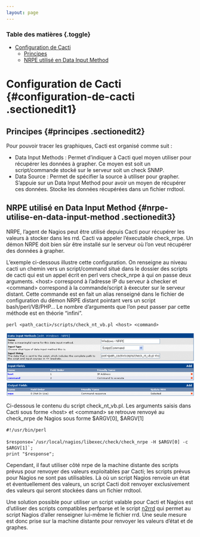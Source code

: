 ```yaml
---
layout: page
---
```


### Table des matières {.toggle}

-   [Configuration de Cacti](configuration.html#configuration-de-cacti)
    -   [Principes](configuration.html#principes)
    -   [NRPE utilisé en Data Input
        Method](configuration.html#nrpe-utilise-en-data-input-method)

Configuration de Cacti {#configuration-de-cacti .sectionedit1}
======================

Principes {#principes .sectionedit2}
---------

Pour pouvoir tracer les graphiques, Cacti est organisé comme suit :

-   Data Input Methods : Permet d’indiquer à Cacti quel moyen utiliser
    pour récupérer les données à grapher. Ce moyen est soit un
    script/commande stocké sur le serveur soit un check SNMP.
-   Data Source : Permet de spécifier la source à utiliser pour grapher.
    S’appuie sur un Data Input Method pour avoir un moyen de récupérer
    ces données. Stocke les données récupérées dans un fichier rrdtool.

NRPE utilisé en Data Input Method {#nrpe-utilise-en-data-input-method .sectionedit3}
---------------------------------

NRPE, l’agent de Nagios peut être utilisé depuis Cacti pour récupérer
les valeurs à stocker dans les rrd. Cacti va appeler l’éxecutable
check\_nrpe. Un démon NRPE doit bien sûr être installé sur le serveur où
l’on veut récupérer des données à grapher.

L’exemple ci-dessous illustre cette configuration. On renseigne au
niveau cacti un chemin vers un script/command situé dans le dossier des
scripts de cacti qui est un appel écrit en perl vers check\_nrpe à qui
on passe deux arguments. \<host\> correspond à l’adresse IP du serveur à
checker et \<command\> correspond à la commande/script à éxecuter sur le
serveur distant. Cette commande est en fait un alias renseigné dans le
fichier de configuration du démon NRPE distant pointant vers un script
bash/perl/VB/PHP… Le nombre d’arguments que l’on peut passer par cette
méthode est en théorie “infini”.

~~~~ {.code}
perl <path_cacti>/scripts/check_nt_vb.pl <host> <command>
~~~~

[![](../../../assets/media/cacti/data_input.png@w=700)](../../../_detail/cacti/data_input.png@id=cacti%253Aconfiguration.html "cacti:data_input.png")

Ci-dessous le contenu du script check\_nt\_vb.pl. Les arguments saisis
dans Cacti sous forme \<host\> et \<command\> se retrouve renvoyé au
check\_nrpe de Nagios sous forme \$ARGV[0], \$ARGV[1]

~~~~ {.code}
#!/usr/bin/perl

$response=`/usr/local/nagios/libexec/check/check_nrpe -H $ARGV[0] -c $ARGV[1]`;
print "$response";
~~~~

Cependant, il faut utiliser côté nrpe de la machine distante des scripts
prévus pour renvoyer des valeurs exploitables par Cacti; les scripts
prévus pour Nagios ne sont pas utilisables. Là où un script Nagios
renvoie un état et éventuellement des valeurs, un script Cacti doit
renvoyer exclusivement des valeurs qui seront stockées dans un fichier
rrdtool.

Une solution possible pour utiliser un script valable pour Cacti et
Nagios est d’utiliser des scripts compatibles perfparse et le script
[n2rrd](http://n2rrd.diglinks.com/cgi-bin/trac.cgi "http://n2rrd.diglinks.com/cgi-bin/trac.cgi")
qui permet au script Nagios d’aller renseigner lui-même le fichier rrd.
Une seule mesure est donc prise sur la machine distante pour renvoyer
les valeurs d’état et de graphes.
